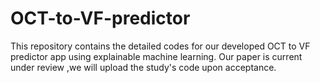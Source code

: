 # OCT-to-VF-predictor
This repository contains the detailed codes for our developed OCT to VF predictor app using explainable machine learning. Our paper is current under review ,we will upload the study's code upon acceptance.
